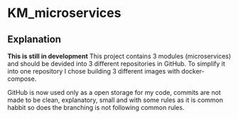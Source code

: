 # KM_microservices
## Explanation
**This is still in development**
This project contains 3 modules (microservices) and should be devided into 3 different repositories in GitHub. To simplify it into one repository I chose building 3 different images with docker-compose.

GitHub is now used only as a open storage for my code, commits are not made to be clean, explanatory, small and with some rules as it is common habbit so does the branching is not following common rules.